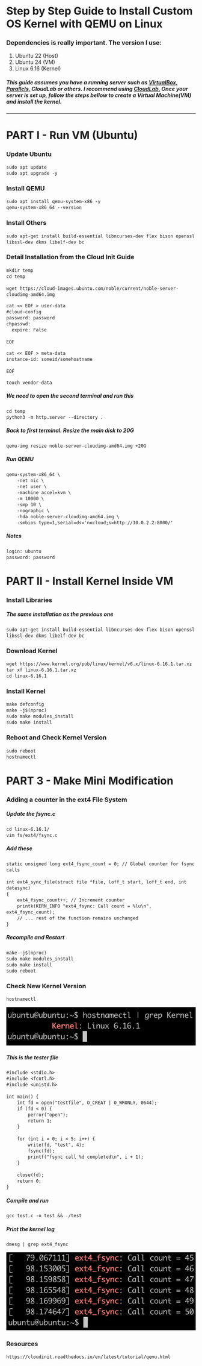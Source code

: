 # Step by Step Guide to Install Custom OS Kernel with QEMU on Linux

### Dependencies is really important. The version I use:
1. Ubuntu 22 (Host)
2. Ubuntu 24 (VM)
3. Linux 6.16 (Kernel)

##### This guide assumes you have a running server such as [VirtualBox,](https://www.virtualbox.org/) [Parallels,](https://www.parallels.com/) CloudLab or others. I recommend using [CloudLab.](https://www.cloudlab.us/) Once your server is set up, follow the steps bellow to create a Virtual Machine(VM) and install the kernel.
---

# PART I - Run VM (Ubuntu)
### Update Ubuntu
```
sudo apt update
sudo apt upgrade -y
```

### Install QEMU
```
sudo apt install qemu-system-x86 -y
qemu-system-x86_64 --version
```

### Install Others
```
sudo apt-get install build-essential libncurses-dev flex bison openssl libssl-dev dkms libelf-dev bc
```



### Detail Installation from the Cloud Init Guide
```
mkdir temp
cd temp

wget https://cloud-images.ubuntu.com/noble/current/noble-server-cloudimg-amd64.img
```

```
cat << EOF > user-data
#cloud-config
password: password
chpasswd:
  expire: False

EOF
```

```
cat << EOF > meta-data
instance-id: someid/somehostname

EOF
```

```
touch vendor-data
```

##### We need to open the second terminal and run this
```
cd temp
python3 -m http.server --directory .
```

##### Back to first terminal. Resize the main disk to 20G
```
qemu-img resize noble-server-cloudimg-amd64.img +20G
```

##### Run QEMU
```
qemu-system-x86_64 \
    -net nic \
    -net user \
    -machine accel=kvm \
    -m 10000 \
    -smp 10 \
    -nographic \
    -hda noble-server-cloudimg-amd64.img \
    -smbios type=1,serial=ds='nocloud;s=http://10.0.2.2:8000/'
```
##### Notes
```
login: ubuntu
password: password
```
# PART II - Install Kernel Inside VM

### Install Libraries
##### The same installation as the previous one
```
sudo apt-get install build-essential libncurses-dev flex bison openssl libssl-dev dkms libelf-dev bc
```

### Download Kernel
```
wget https://www.kernel.org/pub/linux/kernel/v6.x/linux-6.16.1.tar.xz
tar xf linux-6.16.1.tar.xz
cd linux-6.16.1
```

### Install Kernel
```
make defconfig
make -j$(nproc)
sudo make modules_install
sudo make install
```

### Reboot and Check Kernel Version
```
sudo reboot
hostnamectl
```

# PART 3 - Make Mini Modification
### Adding a counter in the ext4 File System
##### Update the fsync.c
```
cd linux-6.16.1/
vim fs/ext4/fsync.c
```

##### Add these
```
static unsigned long ext4_fsync_count = 0; // Global counter for fsync calls

int ext4_sync_file(struct file *file, loff_t start, loff_t end, int datasync)
{
    ext4_fsync_count++; // Increment counter
    printk(KERN_INFO "ext4_fsync: Call count = %lu\n", ext4_fsync_count);
    // ... rest of the function remains unchanged
}
```

##### Recompile and Restart
```
make -j$(nproc)
sudo make modules_install
sudo make install
sudo reboot
```

### Check New Kernel Version
```
hostnamectl
```
<img src="images/kernel.png" alt="Kernel">

##### This is the tester file
```
#include <stdio.h>
#include <fcntl.h>
#include <unistd.h>

int main() {
    int fd = open("testfile", O_CREAT | O_WRONLY, 0644);
    if (fd < 0) {
        perror("open");
        return 1;
    }

    for (int i = 0; i < 5; i++) {
        write(fd, "test", 4);
        fsync(fd);
        printf("fsync call %d completed\n", i + 1);
    }

    close(fd);
    return 0;
}
```

##### Compile and run
```
gcc test.c -o test && ./test
```

##### Print the kernel log
```
dmesg | grep ext4_fsync
```
<img src="images/ext4.png" alt="ext4">

### Resources

```
https://cloudinit.readthedocs.io/en/latest/tutorial/qemu.html
```
